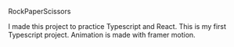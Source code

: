 RockPaperScissors

I made this project to practice Typescript and React. 
This is my first Typescript project. Animation is made with framer motion.


